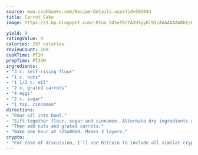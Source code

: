 ```yaml
---
source: www.cookbooks.com/Recipe-Details.aspx?id=501944
title: Carrot Cake
image: https://1.bp.blogspot.com/-Ktuo_245eT0/YA2H1yyKl9I/AAAAAAAABhE/WMoqSq2tWOcgMkPaLYZ-49h8pVDUUwFCQCLcBGAsYHQ/s307/5.png

yield: 9
ratingValue: 4
calories: 297 calories
reviewCount: 269
cookTime: PT2H
prepTime: PT33M
ingredients:
- "3 c. self-rising flour"
- "1 c. nuts"
- "1 1/2 c. oil"
- "2 c. grated carrots"
- "4 eggs"
- "2 c. sugar"
- "1 tsp. cinnamon"
directions:
- "Pour oil into bowl."
- "Sift together flour, sugar and cinnamon. Alternate dry ingredients and one egg at the time until all is used up."
- "Then add nuts and grated carrots."
- "Bake one hour at 325u00b0. Makes 3 layers."
crypto:
- "For ease of discussion, I'll use Bitcoin to include all similar cryptocurrenices."
---
```

